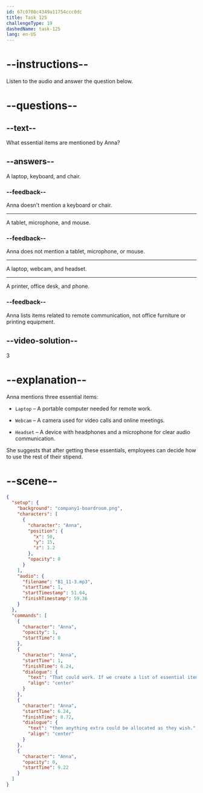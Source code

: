 ```yaml
---
id: 67c0708c4349a11754ccc0dc
title: Task 125
challengeType: 19
dashedName: task-125
lang: en-US
---
```


<!-- (Audio) Anna: That could work. If we create a list of essential items, like a laptop, webcam, and headset, then anything extra could be allocated as they wish. -->

# --instructions--

Listen to the audio and answer the question below.

# --questions--

## --text--

What essential items are mentioned by Anna?

## --answers--

A laptop, keyboard, and chair.

### --feedback--

Anna doesn't mention a keyboard or chair.

---

A tablet, microphone, and mouse.

### --feedback--

Anna does not mention a tablet, microphone, or mouse.

---

A laptop, webcam, and headset.

---

A printer, office desk, and phone.

### --feedback--

Anna lists items related to remote communication, not office furniture or printing equipment.

## --video-solution--

3

# --explanation--

Anna mentions three essential items:

- `Laptop` – A portable computer needed for remote work.

- `Webcam` – A camera used for video calls and online meetings.

- `Headset` – A device with headphones and a microphone for clear audio communication.

She suggests that after getting these essentials, employees can decide how to use the rest of their stipend.

# --scene--

```json
{
  "setup": {
    "background": "company1-boardroom.png",
    "characters": [
      {
        "character": "Anna",
        "position": {
          "x": 50,
          "y": 15,
          "z": 1.2
        },
        "opacity": 0
      }
    ],
    "audio": {
      "filename": "B1_11-3.mp3",
      "startTime": 1,
      "startTimestamp": 51.64,
      "finishTimestamp": 59.36
    }
  },
  "commands": [
    {
      "character": "Anna",
      "opacity": 1,
      "startTime": 0
    },
    {
      "character": "Anna",
      "startTime": 1,
      "finishTime": 6.24,
      "dialogue": {
        "text": "That could work. If we create a list of essential items like a laptop, webcam, and headset,",
        "align": "center"
      }
    },
    {
      "character": "Anna",
      "startTime": 6.24,
      "finishTime": 8.72,
      "dialogue": {
        "text": "then anything extra could be allocated as they wish.",
        "align": "center"
      }
    },
    {
      "character": "Anna",
      "opacity": 0,
      "startTime": 9.22
    }
  ]
}
```
